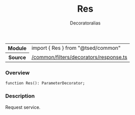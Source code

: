 
<header class="symbol-info-header"><h1 id="res">Res</h1><label class="symbol-info-type-label decorator">Decorator</label><label class="api-type-label alias" title="Request">alias</label></header>
<!-- summary -->
<section class="symbol-info"><table class="is-full-width"><tbody><tr><th>Module</th><td><div class="lang-typescript"><span class="token keyword">import</span> { Res }&nbsp;<span class="token keyword">from</span>&nbsp;<span class="token string">"@tsed/common"</span></div></td></tr><tr><th>Source</th><td><a href="https://github.com/Romakita/ts-express-decorators/blob/v4.12.2/src//common/filters/decorators/response.ts#L0-L0">/common/filters/decorators/response.ts</a></td></tr></tbody></table></section>
<!-- overview -->


### Overview


<pre><code class="typescript-lang ">function <span class="token function">Res</span><span class="token punctuation">(</span><span class="token punctuation">)</span><span class="token punctuation">:</span> ParameterDecorator<span class="token punctuation">;</span></code></pre>


<!-- Parameters -->

<!-- Description -->


### Description

Request service.

<!-- Members -->


